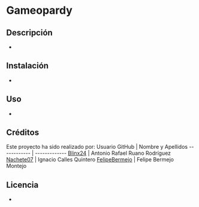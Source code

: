 # Gameopardy

## Descripción
-

## Instalación
-

## Uso
-

## Créditos
Este proyecto ha sido realizado por:
Usuario GitHub | Nombre y Apellidos 
------------ | -------------
[Blinx24](https://github.com/Blinx24) | Antonio Rafael Ruano Rodríguez
[Nachete07](https://github.com/Nachete07) | Ignacio Calles Quintero
[FelipeBermejo](https://github.com/FelipeBermejo) | Felipe Bermejo Montejo

## Licencia
-
